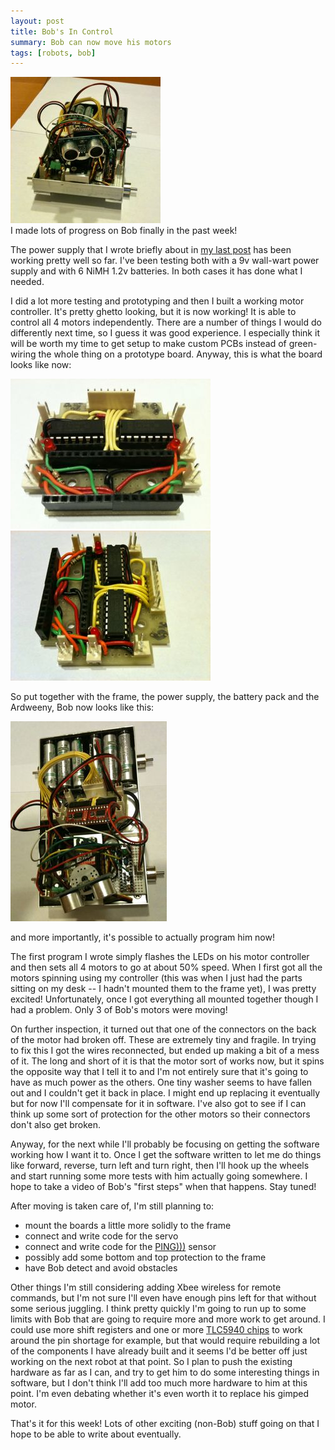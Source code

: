 ```yaml
---
layout: post
title: Bob's In Control
summary: Bob can now move his motors
tags: [robots, bob]
---
```


<div class="floatyimg"><img src="/images/bob_asof_20100609.jpg" title="Bob as of 2010-06-09" alt="Bob as of 2010-06-09" /></div>
I made lots of progress on Bob finally in the past week!

The power supply that I wrote briefly about in [my last post](/2010/06/02/micro-bob-update) has been working pretty well so far.  I've been testing both with a 9v wall-wart power supply and with 6 NiMH  1.2v batteries.  In both cases it has done what I needed.

I did a lot more testing and prototyping and then I built a working motor controller.  It's pretty ghetto looking, but it is now working!  It is able to control all 4 motors independently.  There are a number of things I would do differently next time, so I guess it was good experience.  I especially think it will be worth my time to get setup to make custom PCBs instead of green-wiring the whole thing on a prototype board.  Anyway, this is what the board looks like now:

<div class="blockimg"><img src="/images/bobs_motor_controller_v2_back.jpg" title="Motor controller view from back" alt="Motor controller view from back" /><img src="/images/bobs_motor_controller_v2_side.jpg" title="Motor controller side view" alt="Motor controller side view" /></div>

So put together with the frame, the power supply, the battery pack and the Ardweeny, Bob now looks like this:

![Bob from the top](/images/bob_topview_20100609.jpg)

and more importantly, it's possible to actually program him now!

The first program I wrote simply flashes the LEDs on his motor controller and then sets all 4 motors to go at about 50% speed.  When I first got all the motors spinning using my controller (this was when I just had the parts sitting on my desk -- I hadn't mounted them to the frame yet), I was pretty excited!  Unfortunately, once I got everything all mounted together though I had a problem.  Only 3 of Bob's motors were moving!

On further inspection, it turned out that one of the connectors on the back of the motor had broken off.  These are extremely tiny and fragile.  In trying to fix this I got the wires reconnected, but ended up making a bit of a mess of it.  The long and short of it is that the motor sort of works now, but it spins the opposite way that I tell it to and I'm not entirely sure that it's going to have as much power as the others.  One tiny washer seems to have fallen out and I couldn't get it back in place.  I might end up replacing it eventually but for now I'll compensate for it in software.  I've also got to see if I can think up some sort of protection for the other motors so their connectors don't also get broken.

Anyway, for the next while I'll probably be focusing on getting the software working how I want it to.  Once I get the software written to let me do things like forward, reverse, turn left and turn right, then I'll hook up the wheels and start running some more tests with him actually going somewhere.  I hope to take a video of Bob's "first steps" when that happens.  Stay tuned!

After moving is taken care of, I'm still planning to:

 * mount the boards a little more solidly to the frame
 * connect and write code for the servo
 * connect and write code for the [PING)))](http://www.parallax.com/tabid/768/ProductID/92/Default.aspx) sensor
 * possibly add some bottom and top protection to the frame
 * have Bob detect and avoid obstacles

Other things I'm still considering adding Xbee wireless for remote commands, but I'm not sure I'll even have enough pins left for that without some serious juggling.  I think pretty quickly I'm going to run up to some limits with Bob that are going to require more and more work to get around.  I could use more shift registers and one or more [TLC5940 chips](http://www.arduino.cc/playground/Learning/TLC5940) to work around the pin shortage for example, but that would require rebuilding a lot of the components I have already built and it seems I'd be better off just working on the next robot at that point.  So I plan to push the existing hardware as far as I can, and try to get him to do some interesting things in software, but I don't think I'll add too much more hardware to him at this point.  I'm even debating whether it's even worth it to replace his gimped motor.

That's it for this week!  Lots of other exciting (non-Bob) stuff going on that I hope to be able to write about eventually.

